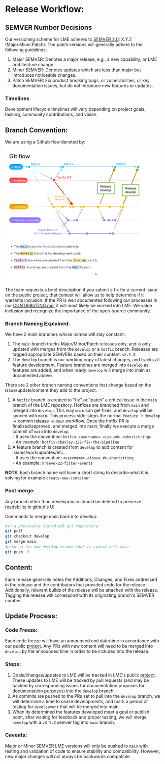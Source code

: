 # Release Workflow:

## SEMVER Number Decisions

Our versioning scheme for LME adheres to [SEMVER 2.0](https://semver.org/):  X.Y.Z (Major.Minor.Patch). 
The patch versions will generally adhere to the following guidelines:
1. Major SEMVER: Denotes a major release, e.g., a new capability, or LME architecture change.
2. Minor SEMVER: Denotes updates which are less than major but introduces noticeable changes.
3. Patch SEMVER: Fix product breaking bugs, or vulnerabilities, or key documentation issues, but do not introduce new features or updates.

### Timelines

Development lifecycle timelines will vary depending on project goals, tasking, community contributions, and vision.


## Branch Convention:
We are using a Github flow denoted by: 

![git-flow](/docs/imgs/git-flow.png)

The team requests a brief description if you submit a fix for a current issue on the public project, that context will allow us to help determine if it warrants inclusion. If the PR is well documented following our processes in our [CONTRIBUTING.md](https://github.com/cisagov/LME/blob/main/CONTRIBUTING.md), it will most likely be worked into LME. We value inclusion and recognize the importance of the open-source community.

### Branch Naming Explained: 
We have 2 main branches whose names will stay constant:
  1. The `main` branch tracks Major/Minor/Patch releases only, and is only updated with merges from the `develop` or a `hotfix` branch. Releases are tagged appropriate SEMVERs based on their content:  `vX.Y.Z`.
  2. The `develop` branch is our working copy of latest changes, and tracks all feature development. Feature branches are merged into `develop` as features are added, and when ready `develop` will merge into main as documented above.
  
There are 2 other branch naming conventions that change based on the issue/update/content they add to the project. 
  1. A `hotfix` branch is created to "fix" or "patch" a critical issue in the `main` branch of the LME repository. Hotfixes are branched from `main` and merged into `develop`. This way `main` can get fixes, and `develop` will be synced with `main`. This process side-steps the normal `feature` -> `develop` -> commit release -> `main` workflow. Once the hotfix PR is finalized/approved, and merged into main, finally we execute a merge commit of `main` into `develop`.  
    - It uses the convention: `hotfix-<username>-<issue#>-<shortstring>`  
    - An example: `hotfix-cbaxley-222-fix-the-pipeline`  
  2. A feature branch is created from `develop` to add content for issues/work/updates/etc...  
    - It uses the convention: `<username>-<issue #>-shortstring`  
    - An example: `mreeve-22-filter-events`  

**NOTE:** Each branch name will have a short string to describe what it is solving for example `create-new-container`.

### Post merge: 
Any branch other than develop/main should be deleted to preserve readability in github's UI. 

Commands to merge main back into develop: 
```bash
#in a previously cloned LME git repository:
git pull
git checkout develop
git merge main
#push up the new develop branch that is synced with main
git push -f
```
## Content: 

Each release generally notes the Additions, Changes, and Fixes addressed in the release and the contributors that provided code for the release. Additionally, relevant builds of the release will be attached with the release. Tagging the release will correspond with its originating branch's SEMVER number.

## Update Process:

### Code Freeze:
Each code freeze will have an announced end date/time in accordance with our public [project](https://github.com/orgs/cisagov/projects/68). Any PRs with new content will need to be merged into `develop` by the announced time in order to be included into the release.

### Steps:

1. Goals/changes/updates to LME will be tracked in LME's public [project](https://github.com/orgs/cisagov/projects/68). These updates to LME will be tracked by pull requests (and may be backed by corresponding issues for documentation purposes for documentation purposes) into the `develop`  branch.
2. As commits are pushed to the PRs set to pull into the `develop` branch, we will determine a time to cease developments, and mark a period of testing for `development` that will be merged into main.
3. When its determined the features developed meet a goal or publish point, after waiting for feedback and proper testing,  we will merge `develop` with a `vX.Y.Z` semver tag into `main` branch.  

### Caveats:
Major or Minor SEMVER LME versions will only be pushed to `main` with testing and validation of code to ensure stability and compatibility. However, new major changes will not always be backwards compatible.

